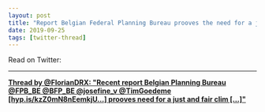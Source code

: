 ```yaml
---
layout: post
title: "Report Belgian Federal Planning Bureau prooves the need for a just and fair climate transition"
date: 2019-09-25
tags: [twitter-thread]
---
```


Read on Twitter: <a href="http://bit.ly/2mV15hF" target="_blank"><i class="fab fa-twitter-square fa-1x" title="twitter-thread"></i></a> 

---

<div id="tttt_1176663257895100419" data-option="1"><strong><a href="https://threadreaderapp.com/thread/1176663257895100419.html">Thread by @FlorianDRX: "Recent report Belgian Planning Bureau @FPB_BE @BFP_BE @josefine_v @TimGoedeme [hyp.is/kzZ0mN8nEemkjU…] prooves need for a just and fair clim […]"</a></strong></div><script async src="https://threadreaderapp.com/embed/1176663257895100419.js" charset="utf-8"></script>
